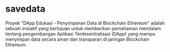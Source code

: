 # savedata
Proyek "DApp Edukasi - Penyimpanan Data di Blockchain Ethereum" adalah sebuah inisiatif yang bertujuan untuk memberikan pemahaman mendalam tentang pengembangan Aplikasi Terdesentralisasi (DApp) yang mampu menyimpan data secara aman dan transparan di jaringan Blockchain Ethereum. 
